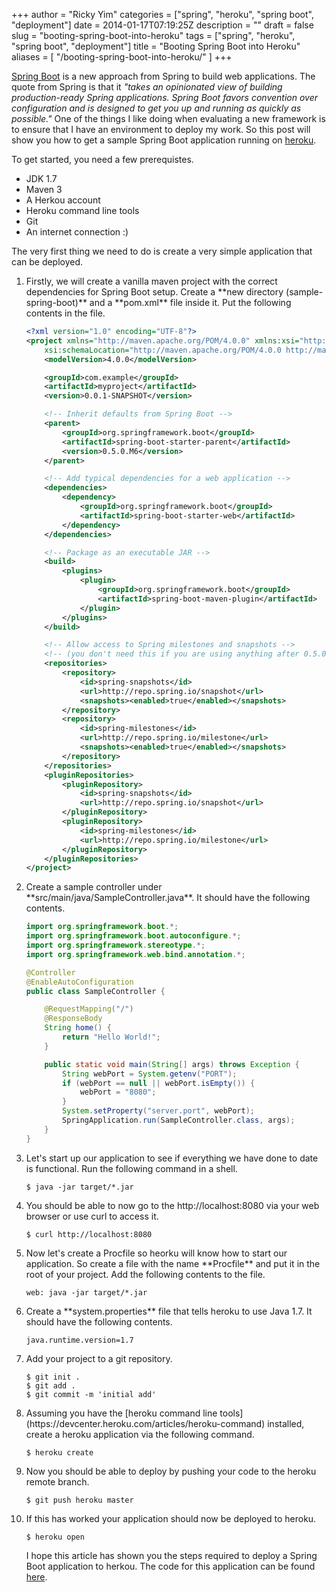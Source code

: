 +++
author = "Ricky Yim"
categories = ["spring", "heroku", "spring boot", "deployment"]
date = 2014-01-17T07:19:25Z
description = ""
draft = false
slug = "booting-spring-boot-into-heroku"
tags = ["spring", "heroku", "spring boot", "deployment"]
title = "Booting Spring Boot into Heroku"
aliases = [
    "/booting-spring-boot-into-heroku/"
]
+++

[Spring Boot](http://projects.spring.io/spring-boot/) is a new approach from Spring to build web applications. The quote from Spring is that it *"takes an opinionated view of building production-ready Spring applications. Spring Boot favors convention over configuration and is designed to get you up and running as quickly as possible."* One of the things I like doing when evaluating a new framework is to ensure that I have an environment to deploy my work. So this post will show you how to get a sample Spring Boot application running on [heroku](http://www.heroku.com).

To get started, you need a few prerequistes. 

* JDK 1.7
* Maven 3
* A Herkou account
* Heroku command line tools
* Git
* An internet connection :)

The very first thing we need to do is create a very simple application that can be deployed. 

<ol>
<li> Firstly, we will create a vanilla maven project with the correct dependencies for Spring Boot setup. Create a **new directory (sample-spring-boot)** and a **pom.xml** file inside it. Put the following contents in the file.

```xml
<?xml version="1.0" encoding="UTF-8"?>
<project xmlns="http://maven.apache.org/POM/4.0.0" xmlns:xsi="http://www.w3.org/2001/XMLSchema-instance"
    xsi:schemaLocation="http://maven.apache.org/POM/4.0.0 http://maven.apache.org/xsd/maven-4.0.0.xsd">
    <modelVersion>4.0.0</modelVersion>

    <groupId>com.example</groupId>
    <artifactId>myproject</artifactId>
    <version>0.0.1-SNAPSHOT</version>

    <!-- Inherit defaults from Spring Boot -->
    <parent>
        <groupId>org.springframework.boot</groupId>
        <artifactId>spring-boot-starter-parent</artifactId>
        <version>0.5.0.M6</version>
    </parent>

    <!-- Add typical dependencies for a web application -->
    <dependencies>
        <dependency>
            <groupId>org.springframework.boot</groupId>
            <artifactId>spring-boot-starter-web</artifactId>
        </dependency>
    </dependencies>

    <!-- Package as an executable JAR -->
    <build>
        <plugins>
            <plugin>
                <groupId>org.springframework.boot</groupId>
                <artifactId>spring-boot-maven-plugin</artifactId>
            </plugin>
        </plugins>
    </build>

    <!-- Allow access to Spring milestones and snapshots -->
    <!-- (you don't need this if you are using anything after 0.5.0.RELEASE) -->
    <repositories>
        <repository>
            <id>spring-snapshots</id>
            <url>http://repo.spring.io/snapshot</url>
            <snapshots><enabled>true</enabled></snapshots>
        </repository>
        <repository>
            <id>spring-milestones</id>
            <url>http://repo.spring.io/milestone</url>
            <snapshots><enabled>true</enabled></snapshots>
        </repository>
    </repositories>
    <pluginRepositories>
        <pluginRepository>
            <id>spring-snapshots</id>
            <url>http://repo.spring.io/snapshot</url>
        </pluginRepository>
        <pluginRepository>
            <id>spring-milestones</id>
            <url>http://repo.spring.io/milestone</url>
        </pluginRepository>
    </pluginRepositories>
</project>

```
</li>
<li> Create a sample controller under **src/main/java/SampleController.java**. It should have the following contents. 

```java
import org.springframework.boot.*;
import org.springframework.boot.autoconfigure.*;
import org.springframework.stereotype.*;
import org.springframework.web.bind.annotation.*;

@Controller
@EnableAutoConfiguration
public class SampleController {

    @RequestMapping("/")
    @ResponseBody
    String home() {
        return "Hello World!";
    }

    public static void main(String[] args) throws Exception {
    	String webPort = System.getenv("PORT");
        if (webPort == null || webPort.isEmpty()) {
            webPort = "8080";
        }
        System.setProperty("server.port", webPort);
        SpringApplication.run(SampleController.class, args);
    }
}
```
</li>
<li> Let's start up our application to see if everything we have done to date is functional. Run the following command in a shell.

```shell
$ java -jar target/*.jar
```
</li>
<li> You should be able to now go to the http://localhost:8080 via your web browser or use curl to access it. 

```shell
$ curl http://localhost:8080
```
</li>
<li> Now let's create a Procfile so heorku will know how to start our application. So create a file with the name **Procfile** and put it in the root of your project. Add the following contents to the file.

```shell
web: java -jar target/*.jar
```
</li>
<li>Create a **system.properties** file that tells heroku to use Java 1.7. It should have the following contents.

```shell
java.runtime.version=1.7
```

</li>
<li>Add your project to a git repository. 

```shell
$ git init .
$ git add .
$ git commit -m 'initial add'
```
</li>
<li>Assuming you have the [heroku command line tools](https://devcenter.heroku.com/articles/heroku-command) installed, create a heroku application via the following command.

```shell
$ heroku create
```

</li>
<li>Now you should be able to deploy by pushing your code to the heroku remote branch.

```shell
$ git push heroku master
```
</li>
<li>If this has worked your application should now be deployed to heroku.

```shell
$ heroku open
```

</li>

I hope this article has shown you the steps required to deploy a Spring Boot application to herkou. The code for this application can be found [here](https://github.com/codingricky/sample-spring-boot).